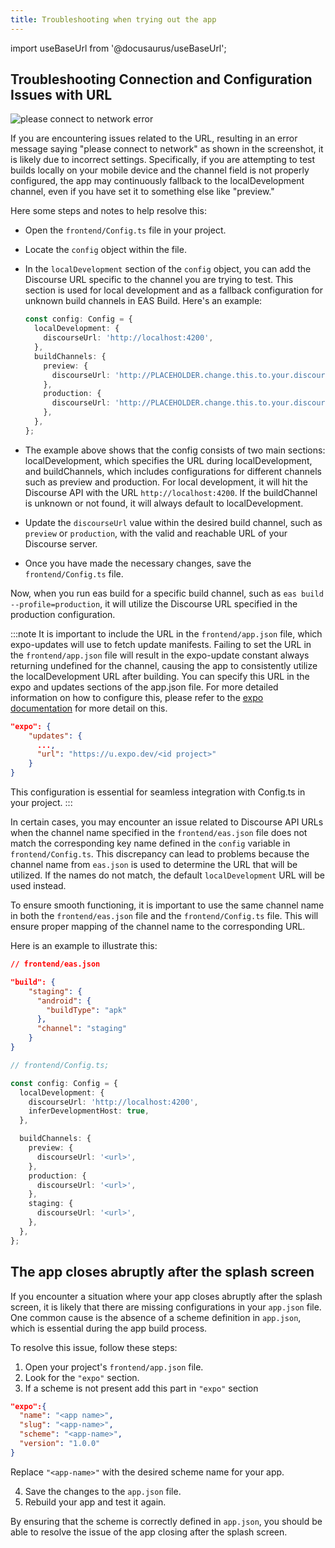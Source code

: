 ```yaml
---
title: Troubleshooting when trying out the app
---
```


<head>
 <link rel="preload" as="image" href={useBaseUrl('/img/screenshot/Please_connect_network_error.png')}/>
</head>

import useBaseUrl from '@docusaurus/useBaseUrl';

## Troubleshooting Connection and Configuration Issues with URL

<div style={{textAlign: 'center'}}>
  <img loading="eager" alt="please connect to network error" className="carousel-image" src={useBaseUrl('/img/screenshot/Please_connect_network_error.png')}/>
</div>

If you are encountering issues related to the URL, resulting in an error message saying "please connect to network" as shown in the screenshot, it is likely due to incorrect settings. Specifically, if you are attempting to test builds locally on your mobile device and the channel field is not properly configured, the app may continuously fallback to the localDevelopment channel, even if you have set it to something else like "preview."

Here some steps and notes to help resolve this:

- Open the `frontend/Config.ts` file in your project.
- Locate the `config` object within the file.
- In the `localDevelopment` section of the `config` object, you can add the Discourse URL specific to the channel you are trying to test. This section is used for local development and as a fallback configuration for unknown build channels in EAS Build. Here's an example:

  ```ts
  const config: Config = {
    localDevelopment: {
      discourseUrl: 'http://localhost:4200',
    },
    buildChannels: {
      preview: {
        discourseUrl: 'http://PLACEHOLDER.change.this.to.your.discourse.url',
      },
      production: {
        discourseUrl: 'http://PLACEHOLDER.change.this.to.your.discourse.url',
      },
    },
  };
  ```

- The example above shows that the config consists of two main sections: localDevelopment, which specifies the URL during localDevelopment, and buildChannels, which includes configurations for different channels such as preview and production. For local development, it will hit the Discourse API with the URL `http://localhost:4200`. If the buildChannel is unknown or not found, it will always default to localDevelopment.
- Update the `discourseUrl` value within the desired build channel, such as `preview` or `production`, with the valid and reachable URL of your Discourse server.
- Once you have made the necessary changes, save the `frontend/Config.ts` file.

Now, when you run eas build for a specific build channel, such as `eas build --profile=production`, it will utilize the Discourse URL specified in the production configuration.

:::note
It is important to include the URL in the `frontend/app.json` file, which expo-updates will use to fetch update manifests. Failing to set the URL in the `frontend/app.json` file will result in the expo-update constant always returning undefined for the channel, causing the app to consistently utilize the localDevelopment URL after building. You can specify this URL in the expo and updates sections of the app.json file. For more detailed information on how to configure this, please refer to the [expo documentation](https://docs.expo.dev/versions/latest/config/app/#url) for more detail on this.

```json
"expo": {
    "updates": {
      ...,
      "url": "https://u.expo.dev/<id project>"
    }
}
```

This configuration is essential for seamless integration with Config.ts in your project.
:::

In certain cases, you may encounter an issue related to Discourse API URLs when the channel name specified in the `frontend/eas.json` file does not match the corresponding key name defined in the `config` variable in `frontend/Config.ts`. This discrepancy can lead to problems because the channel name from `eas.json` is used to determine the URL that will be utilized. If the names do not match, the default `localDevelopment` URL will be used instead.

To ensure smooth functioning, it is important to use the same channel name in both the `frontend/eas.json` file and the `frontend/Config.ts` file. This will ensure proper mapping of the channel name to the corresponding URL.

Here is an example to illustrate this:

```json
// frontend/eas.json

"build": {
    "staging": {
      "android": {
        "buildType": "apk"
      },
      "channel": "staging"
    }
}
```

```ts
// frontend/Config.ts;

const config: Config = {
  localDevelopment: {
    discourseUrl: 'http://localhost:4200',
    inferDevelopmentHost: true,
  },

  buildChannels: {
    preview: {
      discourseUrl: '<url>',
    },
    production: {
      discourseUrl: '<url>',
    },
    staging: {
      discourseUrl: '<url>',
    },
  },
};
```

## The app closes abruptly after the splash screen

If you encounter a situation where your app closes abruptly after the splash screen, it is likely that there are missing configurations in your `app.json` file. One common cause is the absence of a scheme definition in `app.json`, which is essential during the app build process.

To resolve this issue, follow these steps:

1. Open your project's `frontend/app.json` file.
2. Look for the `"expo"` section.
3. If a scheme is not present add this part in `"expo"` section

```json
"expo":{
  "name": "<app name>",
  "slug": "<app-name>",
  "scheme": "<app-name>",
  "version": "1.0.0"
}
```

Replace `"<app-name>"` with the desired scheme name for your app.

4. Save the changes to the `app.json` file.
5. Rebuild your app and test it again.

By ensuring that the scheme is correctly defined in `app.json`, you should be able to resolve the issue of the app closing after the splash screen.
